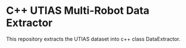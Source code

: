 # C++ UTIAS Multi-Robot Data Extractor
This repository extracts the UTIAS dataset into c++ class DataExtractor.
